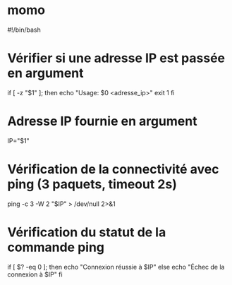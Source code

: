 # momo

#!/bin/bash

# Vérifier si une adresse IP est passée en argument
if [ -z "$1" ]; then
    echo "Usage: $0 <adresse_ip>"
    exit 1
fi

# Adresse IP fournie en argument
IP="$1"

# Vérification de la connectivité avec ping (3 paquets, timeout 2s)
ping -c 3 -W 2 "$IP" > /dev/null 2>&1

# Vérification du statut de la commande ping
if [ $? -eq 0 ]; then
    echo "Connexion réussie à $IP"
else
    echo "Échec de la connexion à $IP"
fi
